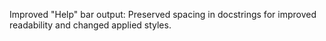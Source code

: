 Improved "Help" bar output: Preserved spacing in docstrings for improved readability and changed applied styles.